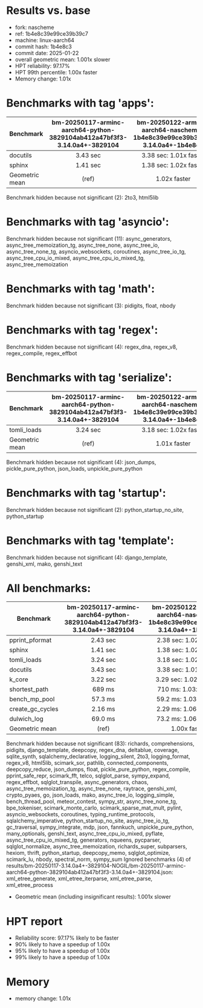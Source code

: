 # Results vs. base

- fork: nascheme
- ref: 1b4e8c39e99ce39b39c7
- machine: linux-aarch64
- commit hash: 1b4e8c3
- commit date: 2025-01-22
- overall geometric mean: 1.001x slower
- HPT reliability: 97.17%
- HPT 99th percentile: 1.00x faster
- Memory change: 1.01x

Benchmarks with tag 'apps':
===========================

| Benchmark      | bm-20250117-arminc-aarch64-python-3829104ab412a47bf3f3-3.14.0a4+-3829104 | bm-20250122-arminc-aarch64-nascheme-1b4e8c39e99ce39b39c7-3.14.0a4+-1b4e8c3 |
|----------------|:------------------------------------------------------------------------:|:--------------------------------------------------------------------------:|
| docutils       | 3.43 sec                                                                 | 3.38 sec: 1.01x faster                                                     |
| sphinx         | 1.41 sec                                                                 | 1.38 sec: 1.02x faster                                                     |
| Geometric mean | (ref)                                                                    | 1.02x faster                                                               |

Benchmark hidden because not significant (2): 2to3, html5lib

Benchmarks with tag 'asyncio':
==============================

Benchmark hidden because not significant (11): async_generators, async_tree_memoization_tg, async_tree_none, async_tree_io, async_tree_none_tg, asyncio_websockets, coroutines, async_tree_io_tg, async_tree_cpu_io_mixed, async_tree_cpu_io_mixed_tg, async_tree_memoization

Benchmarks with tag 'math':
===========================

Benchmark hidden because not significant (3): pidigits, float, nbody

Benchmarks with tag 'regex':
============================

Benchmark hidden because not significant (4): regex_dna, regex_v8, regex_compile, regex_effbot

Benchmarks with tag 'serialize':
================================

| Benchmark      | bm-20250117-arminc-aarch64-python-3829104ab412a47bf3f3-3.14.0a4+-3829104 | bm-20250122-arminc-aarch64-nascheme-1b4e8c39e99ce39b39c7-3.14.0a4+-1b4e8c3 |
|----------------|:------------------------------------------------------------------------:|:--------------------------------------------------------------------------:|
| tomli_loads    | 3.24 sec                                                                 | 3.18 sec: 1.02x faster                                                     |
| Geometric mean | (ref)                                                                    | 1.01x faster                                                               |

Benchmark hidden because not significant (4): json_dumps, pickle_pure_python, json_loads, unpickle_pure_python

Benchmarks with tag 'startup':
==============================

Benchmark hidden because not significant (2): python_startup_no_site, python_startup

Benchmarks with tag 'template':
===============================

Benchmark hidden because not significant (4): django_template, genshi_xml, mako, genshi_text

All benchmarks:
===============

| Benchmark        | bm-20250117-arminc-aarch64-python-3829104ab412a47bf3f3-3.14.0a4+-3829104 | bm-20250122-arminc-aarch64-nascheme-1b4e8c39e99ce39b39c7-3.14.0a4+-1b4e8c3 |
|------------------|:------------------------------------------------------------------------:|:--------------------------------------------------------------------------:|
| pprint_pformat   | 2.43 sec                                                                 | 2.38 sec: 1.02x faster                                                     |
| sphinx           | 1.41 sec                                                                 | 1.38 sec: 1.02x faster                                                     |
| tomli_loads      | 3.24 sec                                                                 | 3.18 sec: 1.02x faster                                                     |
| docutils         | 3.43 sec                                                                 | 3.38 sec: 1.01x faster                                                     |
| k_core           | 3.22 sec                                                                 | 3.29 sec: 1.02x slower                                                     |
| shortest_path    | 689 ms                                                                   | 710 ms: 1.03x slower                                                       |
| bench_mp_pool    | 57.3 ms                                                                  | 59.2 ms: 1.03x slower                                                      |
| create_gc_cycles | 2.16 ms                                                                  | 2.29 ms: 1.06x slower                                                      |
| dulwich_log      | 69.0 ms                                                                  | 73.2 ms: 1.06x slower                                                      |
| Geometric mean   | (ref)                                                                    | 1.00x faster                                                               |

Benchmark hidden because not significant (83): richards, comprehensions, pidigits, django_template, deepcopy, regex_dna, deltablue, coverage, sqlite_synth, sqlalchemy_declarative, logging_silent, 2to3, logging_format, regex_v8, html5lib, scimark_sor, pathlib, connected_components, deepcopy_reduce, json_dumps, float, pickle_pure_python, regex_compile, pprint_safe_repr, scimark_fft, telco, sqlglot_parse, sympy_expand, regex_effbot, sqlglot_transpile, async_generators, chaos, async_tree_memoization_tg, async_tree_none, raytrace, genshi_xml, crypto_pyaes, go, json_loads, mako, async_tree_io, logging_simple, bench_thread_pool, meteor_contest, sympy_str, async_tree_none_tg, bpe_tokeniser, scimark_monte_carlo, scimark_sparse_mat_mult, pylint, asyncio_websockets, coroutines, typing_runtime_protocols, sqlalchemy_imperative, python_startup_no_site, async_tree_io_tg, gc_traversal, sympy_integrate, mdp, json, fannkuch, unpickle_pure_python, many_optionals, genshi_text, async_tree_cpu_io_mixed, pyflate, async_tree_cpu_io_mixed_tg, generators, nqueens, pycparser, sqlglot_normalize, async_tree_memoization, richards_super, subparsers, hexiom, thrift, python_startup, deepcopy_memo, sqlglot_optimize, scimark_lu, nbody, spectral_norm, sympy_sum
Ignored benchmarks (4) of results/bm-20250117-3.14.0a4+-3829104-NOGIL/bm-20250117-arminc-aarch64-python-3829104ab412a47bf3f3-3.14.0a4+-3829104.json: xml_etree_generate, xml_etree_iterparse, xml_etree_parse, xml_etree_process

- Geometric mean (including insignificant results): 1.001x slower

# HPT report

- Reliability score: 97.17% likely to be faster
- 90% likely to have a speedup of 1.00x
- 95% likely to have a speedup of 1.00x
- 99% likely to have a speedup of 1.00x

# Memory
- memory change: 1.01x